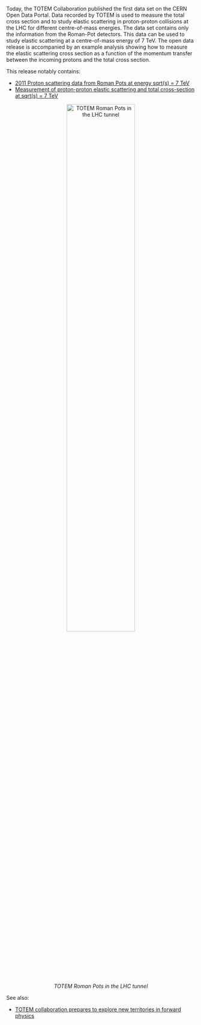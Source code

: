 Today, the TOTEM Collaboration published the first data set on the CERN Open
Data Portal. Data recorded by TOTEM is used to measure the total cross section
and to study elastic scattering in proton-proton collisions at the LHC for
different centre-of-mass energies. The data set contains only the information
from the Roman-Pot detectors. This data can be used to study elastic scattering
at a centre-of-mass energy of 7 TeV. The open data release is accompanied by an
example analysis showing how to measure the elastic scattering cross section as
a function of the momentum transfer between the incoming protons and the total
cross section.

This release notably contains:

- [2011 Proton scattering data from Roman Pots at energy sqrt(s) = 7 TeV](/record/84000)
- [Measurement of proton-proton elastic scattering and total cross-section at sqrt(s) = 7 TeV](/record/84001)

<p align="center">
  <img src="/static/docs/totem-releases-first-set-of-open-data/totem-roman-pots-in-the-lhc-tunnel.jpeg"
    width="60%" alt="TOTEM Roman Pots in the LHC tunnel">
  <br/><em>TOTEM Roman Pots in the LHC tunnel</em>
</p>

See also:

- [TOTEM collaboration prepares to explore new territories in forward physics](https://ep-news.web.cern.ch/content/totem-collaboration-prepares-explore-new-territories-forward-physics)
